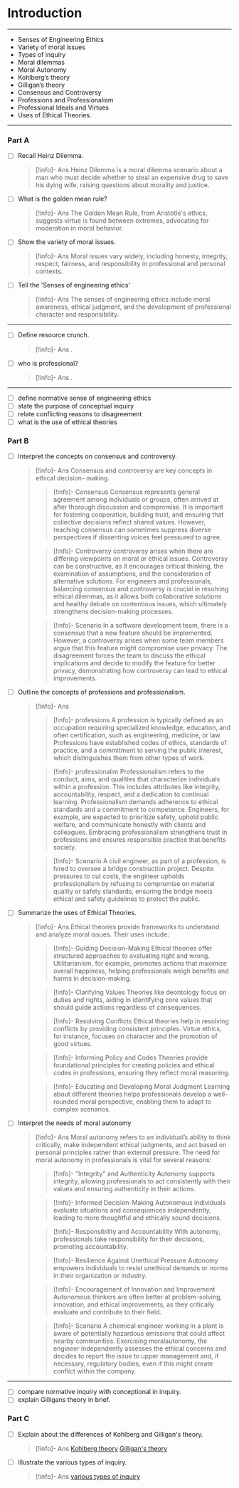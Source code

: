 # Introduction

---

- Senses of Engineering Ethics
- Variety of moral issues
- Types of inquiry
- Moral dilemmas
- Moral Autonomy
- Kohlberg’s theory
- Gilligan’s theory
- Consensus and Controversy
- Professions and Professionalism
- Professional Ideals and Virtues
- Uses of Ethical Theories.

---

### Part A

- [ ] Recall Heinz Dilemma.
  > [!info]- Ans
  > Heinz Dilemma is a moral dilemma scenario about a man who must decide whether to steal an expensive drug to save his dying wife, raising questions about morality and justice.
- [ ] What is the golden mean rule?
  > [!info]- Ans
  > The Golden Mean Rule, from Aristotle's ethics, suggests virtue is found between extremes, advocating for moderation in moral behavior.
- [ ] Show the variety of moral issues.
  > [!info]- Ans
  > Moral issues vary widely, including honesty, integrity, respect, fairness, and responsibility in professional and personal contexts.
- [ ] Tell the 'Senses of engineering ethics'
  > [!info]- Ans
  > The senses of engineering ethics include moral awareness, ethical judgment, and the development of professional character and responsibility.

---

- [ ] Define resource crunch.
  > [!info]- Ans
  > .
- [ ] who is professional?
  > [!info]- Ans
  > .

---

- [ ] define normative sense of engineering ethics
- [ ] state the purpose of conceptual inquiry
- [ ] relate conflicting reasons to disagreement
- [ ] what is the use of ethical theories

### Part B

- [ ] Interpret the concepts on consensus and controversy.

  > [!info]- Ans
  > Consensus and controversy are key concepts in ethical decision- making.
  >
  > > [!info]- Consensus
  > > Consensus represents general agreement among individuals or groups, often arrived at after thorough discussion and compromise. It is important for fostering cooperation, building trust, and ensuring that collective decisions reflect shared values. However, reaching consensus can sometimes suppress diverse perspectives if dissenting voices feel pressured to agree.
  >
  > > [!info]- Controversy
  > > controversy arises when there are differing viewpoints on moral or ethical issues. Controversy can be constructive, as it encourages critical thinking, the examination of assumptions, and the consideration of alternative solutions. For engineers and professionals, balancing consensus and controversy is crucial in resolving ethical dilemmas, as it allows both collaborative solutions and healthy debate on contentious issues, which ultimately strengthens decision-making processes.
  >
  > > [!info]- Scenario
  > > In a software development team, there is a consensus that a new feature should be implemented. However, a controversy arises when some team members argue that this feature might compromise user privacy. The disagreement forces the team to discuss the ethical implications and decide to modify the feature for better privacy, demonstrating how controversy can lead to ethical improvements.

- [ ] Outline the concepts of professions and professionalism.
  > [!info]- Ans
  >
  > > [!info]- professions
  > > A profession is typically defined as an occupation requiring specialized knowledge, education, and often certification, such as engineering, medicine, or law. Professions have established codes of ethics, standards of practice, and a commitment to serving the public interest, which distinguishes them from other types of work.
  >
  > > [!info]- professionalim
  > > Professionalism refers to the conduct, aims, and qualities that characterize individuals within a profession. This includes attributes like integrity, accountability, respect, and a dedication to continual learning. Professionalism demands adherence to ethical standards and a commitment to competence. Engineers, for example, are expected to prioritize safety, uphold public welfare, and communicate honestly with clients and colleagues. Embracing professionalism strengthens trust in professions and ensures responsible practice that benefits society.
  >
  > > [!info]- Scenario
  > > A civil engineer, as part of a profession, is hired to oversee a bridge construction project. Despite pressures to cut costs, the engineer upholds professionalism by refusing to compromise on material quality or safety standards, ensuring the bridge meets ethical and safety guidelines to protect the public.
- [ ] Summarize the uses of Ethical Theories.
  > [!info]- Ans
  > Ethical theories provide frameworks to understand and analyze moral issues. Their uses include:
  >
  > > [!info]- Guiding Decision-Making
  > > Ethical theories offer structured approaches to evaluating right and wrong. Utilitarianism, for example, promotes actions that maximize overall happiness, helping professionals weigh benefits and harms in decision-making.
  >
  > > [!info]- Clarifying Values
  > > Theories like deontology focus on duties and rights, aiding in identifying core values that should guide actions regardless of consequences.
  >
  > > [!info]- Resolving Conflicts
  > > Ethical theories help in resolving conflicts by providing consistent principles. Virtue ethics, for instance, focuses on character and the promotion of good virtues.
  >
  > > [!info]- Informing Policy and Codes
  > > Theories provide foundational principles for creating policies and ethical codes in professions, ensuring they reflect moral reasoning.
  >
  > > [!info]- Educating and Developing Moral Judgment
  > > Learning about different theories helps professionals develop a well-rounded moral perspective, enabling them to adapt to complex scenarios.
- [ ] Interpret the needs of moral autonomy
  > [!info]- Ans
  > Moral autonomy refers to an individual’s ability to think critically, make independent ethical judgments, and act based on personal principles rather than external pressure. The need for moral autonomy in professionals is vital for several reasons:
  >
  > > [!info]- "Integrity" and Authenticity
  > > Autonomy supports integrity, allowing professionals to act consistently with their values and ensuring authenticity in their actions.
  >
  > > [!info]- Informed Decision-Making
  > > Autonomous individuals evaluate situations and consequences independently, leading to more thoughtful and ethically sound decisions.
  >
  > > [!info]- Responsibility and Accountability
  > > With autonomy, professionals take responsibility for their decisions, promoting accountability.
  >
  > > [!info]- Resilience Against Unethical Pressure
  > > Autonomy empowers individuals to resist unethical demands or norms in their organization or industry.
  >
  > > [!info]- Encouragement of Innovation and Improvement
  > > Autonomous thinkers are often better at problem-solving, innovation, and ethical improvements, as they critically evaluate and contribute to their field.
  >
  > > [!info]- Scenario
  > > A chemical engineer working in a plant is aware of potentially hazardous emissions that could affect nearby communities. Exercising moralautonomy, the engineer independently assesses the ethical concerns and decides to report the issue to upper management and, if necessary, regulatory bodies, even if this might create conflict within the company.

---

- [ ] compare normative inquiry with conceptional in inquiry.
- [ ] explain Gilligans theory in brief.

### Part C

- [ ] Explain about the differences of Kohlberg and Gilligan's theory.
  > [!info]- Ans
  > [Kohlberg theory](https://www.tutorialspoint.com/engineering_ethics/engineering_ethics_kohlbergs_theory.htm)
  > [Gilligan's theory](https://www.tutorialspoint.com/engineering_ethics/engineering_ethics_gilligans_theory.htm)
- [ ] Illustrate the various types of inquiry.
  > [!info]- Ans
  > [various types of inquiry](https://www.tutorialspoint.com/engineering_ethics/engineering_ethics_moral_issues.htm)
